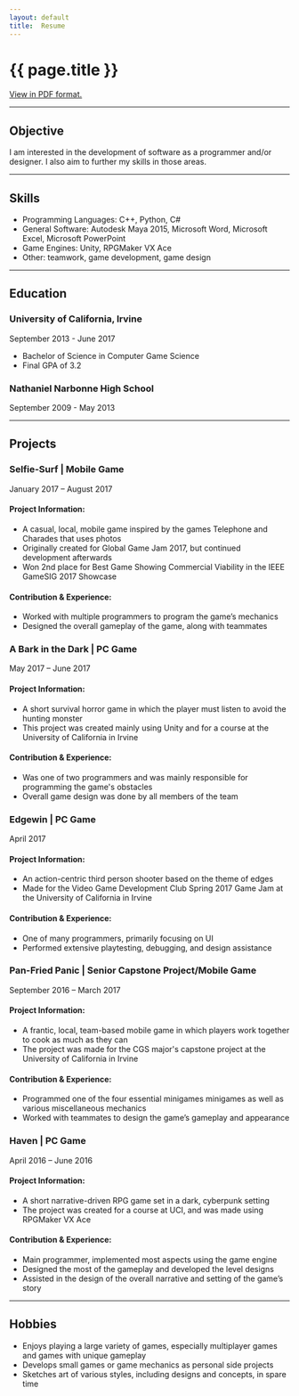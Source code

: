 ```yaml
---
layout:	default
title:	Resume
---
```


# {{ page.title }}

[View in PDF format.](/fitzpatrickkm_resume180124.pdf)

---

## Objective

I am interested in the development of software as a programmer and/or designer. I also aim to further
my skills in those areas.

---

## Skills
* Programming Languages: C++, Python, C#
* General Software: Autodesk Maya 2015, Microsoft Word, Microsoft Excel, Microsoft PowerPoint
* Game Engines: Unity, RPGMaker VX Ace
* Other: teamwork, game development, game design

---

## Education
### University of California, Irvine
September 2013 - June 2017

* Bachelor of Science in Computer Game Science
* Final GPA of 3.2

### Nathaniel Narbonne High School
September 2009 - May 2013

---

## Projects
### Selfie-Surf | Mobile Game
January 2017 – August 2017
#### Project Information:
* A casual, local, mobile game inspired by the games Telephone and Charades that uses photos
* Originally created for Global Game Jam 2017,  but continued development afterwards
* Won 2nd place for Best Game Showing Commercial Viability in the IEEE GameSIG 2017 Showcase

#### Contribution & Experience:
* Worked with multiple programmers to program the game’s mechanics
* Designed the overall gameplay of the game, along with teammates

### A Bark in the Dark | PC Game 
May 2017 – June 2017
#### Project Information:
* A short survival horror game in which the player must listen to avoid the hunting monster
* This project was created mainly using Unity and for a course at the University of California in Irvine

#### Contribution & Experience:
* Was one of two programmers and was mainly responsible for programming the game's obstacles 
* Overall game design was done by all members of the team

### Edgewin | PC Game
April 2017
#### Project Information:
* An action-centric third person shooter based on the theme of edges
* Made for the Video Game Development Club Spring 2017 Game Jam at the University of California in Irvine

#### Contribution & Experience:
* One of many programmers, primarily focusing on UI
* Performed extensive playtesting, debugging, and design assistance

### Pan-Fried Panic | Senior Capstone Project/Mobile Game                     
September 2016 – March 2017
#### Project Information:
* A frantic, local, team-based mobile game in which players work together to cook as much as they can
* The project was made for the CGS major's capstone project at the University of California in Irvine

#### Contribution & Experience:
* Programmed one of the four essential minigames minigames as well as various miscellaneous mechanics
* Worked with teammates to design the game’s gameplay and appearance

### Haven | PC Game
April 2016 – June 2016   
#### Project Information:
* A short narrative-driven RPG game set in a dark, cyberpunk setting
* The project was created for a course at UCI, and was made using RPGMaker VX Ace

#### Contribution & Experience:
* Main programmer, implemented most aspects using the game engine
* Designed the most of the gameplay and developed the level designs
* Assisted in the design of the overall narrative and setting of the game’s story

---

## Hobbies

* Enjoys playing a large variety of games, especially multiplayer games and games with unique gameplay
* Develops small games or game mechanics as personal side projects 
* Sketches art of various styles, including designs and concepts, in spare time
